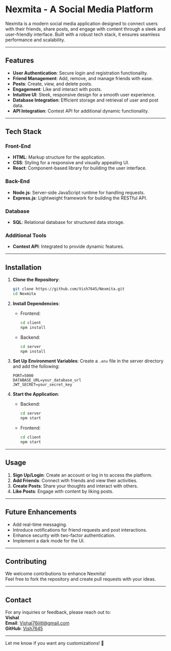 
# Nexmita - A Social Media Platform

Nexmita is a modern social media application designed to connect users with their friends, share posts, and engage with content through a sleek and user-friendly interface. Built with a robust tech stack, it ensures seamless performance and scalability.

---

## Features

- **User Authentication**: Secure login and registration functionality.
- **Friend Management**: Add, remove, and manage friends with ease.
- **Posts**: Create, view, and delete posts.
- **Engagement**: Like and interact with posts.
- **Intuitive UI**: Sleek, responsive design for a smooth user experience.
- **Database Integration**: Efficient storage and retrieval of user and post data.
- **API Integration**: Contest API for additional dynamic functionality.

---

## Tech Stack

### Front-End
- **HTML**: Markup structure for the application.
- **CSS**: Styling for a responsive and visually appealing UI.
- **React**: Component-based library for building the user interface.

### Back-End
- **Node.js**: Server-side JavaScript runtime for handling requests.
- **Express.js**: Lightweight framework for building the RESTful API.

### Database
- **SQL**: Relational database for structured data storage.

### Additional Tools
- **Contest API**: Integrated to provide dynamic features.

---

## Installation

1. **Clone the Repository**:
   ```bash
   git clone https://github.com/Vish7645/Nexmita.git
   cd Nexmita
   ```

2. **Install Dependencies**:
   - Frontend:
     ```bash
     cd client
     npm install
     ```
   - Backend:
     ```bash
     cd server
     npm install
     ```

3. **Set Up Environment Variables**:
   Create a `.env` file in the server directory and add the following:
   ```env
   PORT=5000
   DATABASE_URL=your_database_url
   JWT_SECRET=your_secret_key
   ```

4. **Start the Application**:
   - Backend:
     ```bash
     cd server
     npm start
     ```
   - Frontend:
     ```bash
     cd client
     npm start
     ```

---

## Usage

1. **Sign Up/Login**: Create an account or log in to access the platform.
2. **Add Friends**: Connect with friends and view their activities.
3. **Create Posts**: Share your thoughts and interact with others.
4. **Like Posts**: Engage with content by liking posts.

---

## Future Enhancements

- Add real-time messaging.
- Introduce notifications for friend requests and post interactions.
- Enhance security with two-factor authentication.
- Implement a dark mode for the UI.

---

## Contributing

We welcome contributions to enhance Nexmita!  
Feel free to fork the repository and create pull requests with your ideas.

---

## Contact

For any inquiries or feedback, please reach out to:  
**Vishal**  
**Email**: [Vishal76iiitl@gmail.com](mailto:your_email@example.com)  
**GitHub**: [Vish7645](https://github.com/Vish7645)

---

Let me know if you want any customizations! 🚀

